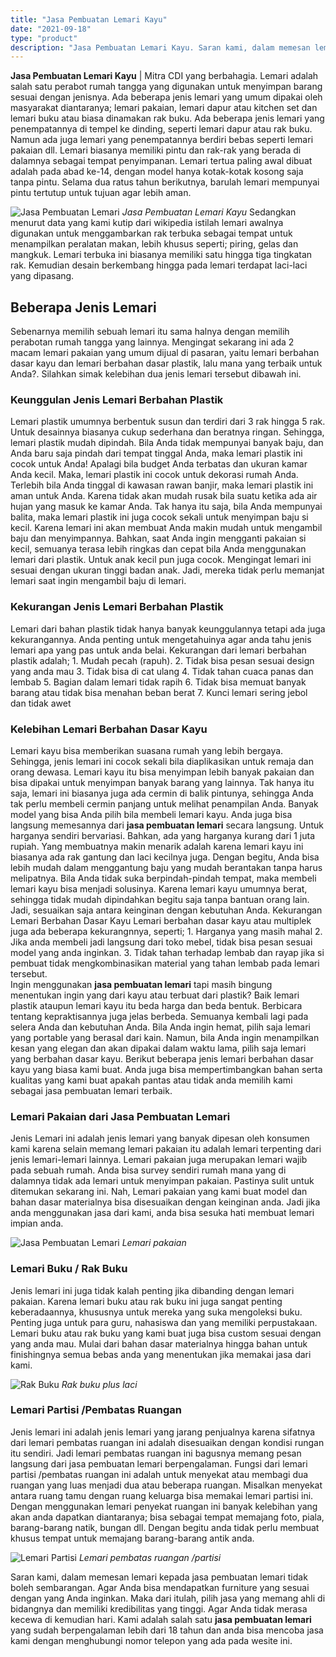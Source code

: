 ```yaml
---
title: "Jasa Pembuatan Lemari Kayu"
date: "2021-09-18"
type: "product"
description: "Jasa Pembuatan Lemari Kayu. Saran kami, dalam memesan lemari kepada jasa pembuatan lemari tidak boleh sembarangan. Agar Anda bisa mendapatkan furniture yang..."
---
```


**Jasa Pembuatan Lemari Kayu** | Mitra CDI yang berbahagia. Lemari adalah salah satu perabot rumah tangga yang digunakan untuk menyimpan barang sesuai dengan jenisnya. Ada beberapa jenis lemari yang umum dipakai oleh masyarakat diantaranya; lemari pakaian, lemari dapur atau kitchen set dan lemari buku atau biasa dinamakan rak buku.
Ada beberapa jenis lemari yang penempatannya di tempel ke dinding, seperti lemari dapur atau rak buku. Namun ada juga lemari yang penempatannya berdiri bebas seperti lemari pakaian dll. Lemari biasanya memiliki pintu dan rak-rak yang berada di dalamnya sebagai tempat penyimpanan. Lemari tertua paling awal dibuat adalah pada abad ke-14, dengan model hanya kotak-kotak kosong saja tanpa pintu. Selama dua ratus tahun berikutnya, barulah lemari mempunyai pintu tertutup untuk tujuan agar lebih aman.

![Jasa Pembuatan Lemari](/images/product/lemari-pakaian1.jpg)
*Jasa Pembuatan Lemari Kayu*
Sedangkan menurut data yang kami kutip dari wikipedia istilah lemari awalnya digunakan untuk menggambarkan rak terbuka sebagai tempat untuk menampilkan peralatan makan, lebih khusus seperti; piring, gelas dan mangkuk. Lemari terbuka ini biasanya memiliki satu hingga tiga tingkatan rak. Kemudian desain berkembang hingga pada lemari terdapat laci-laci yang dipasang.

 ## Beberapa Jenis Lemari
    
Sebenarnya memilih sebuah lemari itu sama halnya dengan memilih perabotan rumah tangga yang lainnya. Mengingat sekarang ini ada 2 macam lemari pakaian yang umum dijual di pasaran, yaitu lemari berbahan dasar kayu dan lemari berbahan dasar plastik, lalu mana yang terbaik untuk Anda?. Silahkan simak kelebihan dua jenis lemari tersebut dibawah ini.

### Keunggulan Jenis Lemari Berbahan Plastik
    
Lemari plastik umumnya berbentuk susun dan terdiri dari 3 rak hingga 5 rak. Untuk desainnya biasanya cukup sederhana dan beratnya ringan. Sehingga, lemari plastik mudah dipindah. Bila Anda tidak mempunyai banyak baju, dan Anda baru saja pindah dari tempat tinggal Anda, maka lemari plastik ini cocok untuk Anda! Apalagi bila budget Anda terbatas dan ukuran kamar Anda kecil.
Maka, lemari plastik ini cocok untuk dekorasi rumah Anda. Terlebih bila Anda tinggal di kawasan rawan banjir, maka lemari plastik ini aman untuk Anda. Karena tidak akan mudah rusak bila suatu ketika ada air hujan yang masuk ke kamar Anda. Tak hanya itu saja, bila Anda mempunyai balita, maka lemari plastik ini juga cocok sekali untuk menyimpan baju si kecil.
Karena lemari ini akan membuat Anda makin mudah untuk mengambil baju dan menyimpannya. Bahkan, saat Anda ingin mengganti pakaian si kecil, semuanya terasa lebih ringkas dan cepat bila Anda menggunakan lemari dari plastik. Untuk anak kecil pun juga cocok. Mengingat lemari ini sesuai dengan ukuran tinggi badan anak. Jadi, mereka tidak perlu memanjat lemari saat ingin mengambil baju di lemari.

### Kekurangan Jenis Lemari Berbahan Plastik
    
Lemari dari bahan plastik tidak hanya banyak keunggulannya tetapi ada juga kekurangannya. Anda penting untuk mengetahuinya agar anda tahu jenis lemari apa yang pas untuk anda belai. Kekurangan dari lemari berbahan plastik adalah;
1\. Mudah pecah (rapuh).
2\. Tidak bisa pesan sesuai design yang anda mau
3\. Tidak bisa di cat ulang
4\. Tidak tahan cuaca panas dan lembab
5\. Bagian dalam lemari tidak rapih
6\. Tidak bisa memuat banyak barang atau tidak bisa menahan beban berat
7\. Kunci lemari sering jebol dan tidak awet

### Kelebihan Lemari Berbahan Dasar Kayu
    
Lemari kayu bisa memberikan suasana rumah yang lebih bergaya. Sehingga, jenis lemari ini cocok sekali bila diaplikasikan untuk remaja dan orang dewasa. Lemari kayu itu bisa menyimpan lebih banyak pakaian dan bisa dipakai untuk menyimpan banyak barang yang lainnya. Tak hanya itu saja, lemari ini biasanya juga ada cermin di balik pintunya, sehingga Anda tak perlu membeli cermin panjang untuk melihat penampilan Anda.
Banyak model yang bisa Anda pilih bila membeli lemari kayu. Anda juga bisa langsung memesannya dari **jasa pembuatan lemari** secara langsung. Untuk harganya sendiri bervariasi. Bahkan, ada yang harganya kurang dari 1 juta rupiah. Yang membuatnya makin menarik adalah karena lemari kayu ini biasanya ada rak gantung dan laci kecilnya juga.
Dengan begitu, Anda bisa lebih mudah dalam menggantung baju yang mudah berantakan tanpa harus melipatnya. Bila Anda tidak suka berpindah-pindah tempat, maka membeli lemari kayu bisa menjadi solusinya. Karena lemari kayu umumnya berat, sehingga tidak mudah dipindahkan begitu saja tanpa bantuan orang lain. Jadi, sesuaikan saja antara keinginan dengan kebutuhan Anda.
Kekurangan Lemari Berbahan Dasar Kayu
Lemari berbahan dasar kayu atau multiplek juga ada beberapa kekurangnnya, seperti;
1\. Harganya yang masih mahal
2\. Jika anda membeli jadi langsung dari toko mebel, tidak bisa pesan sesuai model yang anda inginkan.
3\. Tidak tahan terhadap lembab dan rayap jika si pembuat tidak mengkombinasikan material yang tahan lembab pada lemari tersebut.   
Ingin menggunakan **jasa pembuatan lemari** tapi masih bingung menentukan ingin yang dari kayu atau terbuat dari plastik? Baik lemari plastik ataupun lemari kayu itu beda harga dan beda bentuk. Berbicara tentang kepraktisannya juga jelas berbeda. Semuanya kembali lagi pada selera Anda dan kebutuhan Anda. Bila Anda ingin hemat, pilih saja lemari yang portable yang berasal dari kain. Namun, bila Anda ingin menampilkan kesan yang elegan dan akan dipakai dalam waktu lama, pilih saja lemari yang berbahan dasar kayu.
Berikut beberapa jenis lemari berbahan dasar kayu yang biasa kami buat. Anda juga bisa mempertimbangkan bahan serta kualitas yang kami buat apakah pantas atau tidak anda memilih kami sebagai jasa pembuatan lemari terbaik.

### **Lemari Pakaian dari Jasa Pembuatan Lemari**
    
Jenis Lemari ini adalah jenis lemari yang banyak dipesan oleh konsumen kami karena selain memang lemari pakaian itu adalah lemari terpenting dari jenis lemari-lemari lainnya. Lemari pakaian juga merupakan lemari wajib pada sebuah rumah. Anda bisa survey sendiri rumah mana yang di dalamnya tidak ada lemari untuk menyimpan pakaian. Pastinya sulit untuk ditemukan sekarang ini. Nah, Lemari pakaian yang kami buat model dan bahan dasar materialnya bisa disesuaikan dengan keinginan anda. Jadi jika anda menggunakan jasa dari kami, anda bisa sesuka hati membuat lemari impian anda.

![Jasa Pembuatan Lemari](/images/product/lemari-pakaian-dewasa.jpg)
*Lemari pakaian*

### **Lemari Buku / Rak Buku**
    
Jenis lemari ini juga tidak kalah penting jika dibanding dengan lemari pakaian. Karena lemari buku atau rak buku ini juga sangat penting keberadaannya, khususnya untuk mereka yang suka mengoleksi buku. Penting juga untuk para guru, nahasiswa dan yang memiliki perpustakaan. Lemari buku atau rak buku yang kami buat juga bisa custom sesuai dengan yang anda mau. Mulai dari bahan dasar materialnya hingga bahan untuk finishingnya semua bebas anda yang menentukan jika memakai jasa dari kami.

![Rak Buku](/images/product/rak-buku.jpg)
*Rak buku plus laci*

### **Lemari Partisi /Pembatas Ruangan**
    
Jenis lemari ini adalah jenis lemari yang jarang penjualnya karena sifatnya dari lemari pembatas ruangan ini adalah disesuaikan dengan kondisi rungan itu sendiri. Jadi lemari pembatas ruangan ini bagusnya memang pesan langsung dari jasa pembuatan lemari berpengalaman. Fungsi dari lemari partisi /pembatas ruangan ini adalah untuk menyekat atau membagi dua ruangan yang luas menjadi dua atau beberapa ruangan. Misalkan menyekat antara ruang tamu dengan ruang keluarga bisa memakai lemari partisi ini. Dengan menggunakan lemari penyekat ruangan ini banyak kelebihan yang akan anda dapatkan diantaranya; bisa sebagai tempat memajang foto, piala, barang-barang natik, bungan dll. Dengan begitu anda tidak perlu membuat khusus tempat untuk memajang barang-barang antik anda.

![Lemari Partisi](/images/product/lemari-partisi.jpg)
*Lemari pembatas ruangan /partisi*

Saran kami, dalam memesan lemari kepada jasa pembuatan lemari tidak boleh sembarangan. Agar Anda bisa mendapatkan furniture yang sesuai dengan yang Anda inginkan. Maka dari itulah, pilih jasa yang memang ahli di bidangnya dan memiliki kredibilitas yang tinggi. Agar Anda tidak merasa kecewa di kemudian hari. Kami adalah salah satu **jasa pembuatan lemari** yang sudah berpengalaman lebih dari 18 tahun dan anda bisa mencoba jasa kami dengan menghubungi nomor telepon yang ada pada wesite ini.
